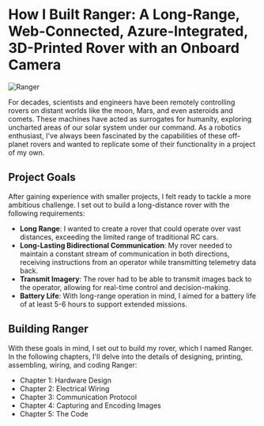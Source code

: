 # How I Built Ranger: A Long-Range, Web-Connected, Azure-Integrated, 3D-Printed Rover with an Onboard Camera
![Ranger](https://i.imgur.com/Hpy5jZg.jpeg)

For decades, scientists and engineers have been remotely controlling rovers on distant worlds like the moon, Mars, and even asteroids and comets. These machines have acted as surrogates for humanity, exploring uncharted areas of our solar system under our command. As a robotics enthusiast, I've always been fascinated by the capabilities of these off-planet rovers and wanted to replicate some of their functionality in a project of my own.

## Project Goals
After gaining experience with smaller projects, I felt ready to tackle a more ambitious challenge. I set out to build a long-distance rover with the following requirements:
- **Long Range**: I wanted to create a rover that could operate over vast distances, exceeding the limited range of traditional RC cars.
- **Long-Lasting Bidirectional Communication**: My rover needed to maintain a constant stream of communication in both directions, receiving instructions from an operator while transmitting telemetry data back.
- **Transmit Imagery**: The rover had to be able to transmit images back to the operator, allowing for real-time control and decision-making.
- **Battery Life**: With long-range operation in mind, I aimed for a battery life of at least 5-6 hours to support extended missions.

## Building Ranger
With these goals in mind, I set out to build my rover, which I named Ranger. In the following chapters, I'll delve into the details of designing, printing, assembling, wiring, and coding Ranger:

- Chapter 1: Hardware Design
- Chapter 2: Electrical Wiring
- Chapter 3: Communication Protocol
- Chapter 4: Capturing and Encoding Images
- Chapter 5: The Code